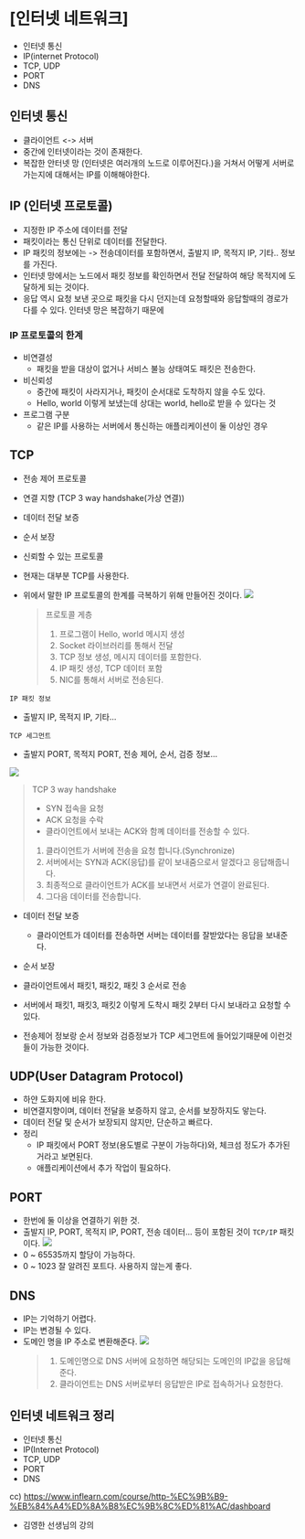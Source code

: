 # [인터넷 네트워크]

- 인터넷 통신
- IP(internet Protocol)
- TCP, UDP
- PORT
- DNS

## 인터넷 통신

- 클라이언트 <-> 서버
- 중간에 인터넷이라는 것이 존재한다.
- 복잡한 안터넷 망 (인터넷은 여러개의 노드로 이루어진다.)을 거쳐서 어떻게 서버로 가는지에 대해서는 IP를 이해해야한다.

## IP (인터넷 프로토콜)

- 지정한 IP 주소에 데이터를 전달
- 패킷이라는 통신 단위로 데이터를 전달한다.
- IP 패킷의 정보에는
  -> 전송데이터를 포함하면서, 출발지 IP, 목적지 IP, 기타.. 정보를 가진다.
- 인터넷 망에서는 노드에서 패킷 정보를 확인하면서 전달 전달하여 해당 목적지에 도달하게 되는 것이다.
- 응답 역시 요청 보낸 곳으로 패킷을 다시 던지는데 요청할때와 응답할때의 경로가 다를 수 있다. 인터넷 망은 복잡하기 때문에

### IP 프로토콜의 한계

- 비연결성
  - 패킷을 받을 대상이 없거나 서비스 불능 상태여도 패킷은 전송한다.
- 비신뢰성
  - 중간에 패킷이 사라지거나, 패킷이 순서대로 도착하지 않을 수도 있다.
  - Hello, world 이렇게 보냈는데 상대는 world, hello로 받을 수 있다는 것
- 프로그램 구분
  - 같은 IP를 사용하는 서버에서 통신하는 애플리케이션이 둘 이상인 경우

## TCP

- 전송 제어 프로토콜
- 연결 지향 (TCP 3 way handshake(가상 연결))
- 데이터 전달 보증
- 순서 보장

- 신뢰할 수 있는 프로토콜
- 현재는 대부분 TCP를 사용한다.

- 위에서 말한 IP 프로토콜의 한계를 극복하기 위해 만들어진 것이다.
  ![](img/sh-12-30-12-09.png)
  > 프로토콜 게층
  >
  > 1. 프로그램이 Hello, world 메시지 생성
  > 2. Socket 라이브러리를 통해서 전달
  > 3. TCP 정보 생성, 메시지 데이터를 포함한다.
  > 4. IP 패킷 생성, TCP 데이터 포함
  > 5. NIC를 통해서 서버로 전송된다.

`IP 패킷 정보`

- 출발지 IP, 목적지 IP, 기타...

`TCP 세그먼트`

- 출발지 PORT, 목적지 PORT, 전송 제어, 순서, 검증 정보...

![](img/sh-12-30-12-16.png)

> TCP 3 way handshake
>
> - SYN 접속을 요청
> - ACK 요청을 수락
> - 클라이언트에서 보내는 ACK와 함꼐 데이터를 전송할 수 있다.
>
> 1. 클라이언트가 서버에 전송을 요청 합니다.(Synchronize)
> 2. 서버에서는 SYN과 ACK(응답)를 같이 보내줌으로서 알겠다고 응답해줍니다.
> 3. 최종적으로 클라이언트가 ACK를 보내면서 서로가 연결이 완료된다.
> 4. 그다음 데이터를 전송합니다.

- 데이터 전달 보증

  - 클라이언트가 데이터를 전송하면 서버는 데이터를 잘받았다는 응답을 보내준다.

- 순서 보장
- 클라이언트에서 패킷1, 패킷2, 패킷 3 순서로 전송
- 서버에서 패킷1, 패킷3, 패킷2 이렇게 도착시 패킷 2부터 다시 보내라고 요청할 수 있다.

- 전송제어 정보랑 순서 정보와 검증정보가 TCP 세그먼트에 들어있기때문에 이런것들이 가능한 것이다.

## UDP(User Datagram Protocol)

- 하얀 도화지에 비유 한다.
- 비연결지향이며, 데이터 전달을 보증하지 않고, 순서를 보장하지도 앟는다.
- 데이터 전달 및 순서가 보장되지 않지만, 단순하고 빠르다.
- 정리
  - IP 패킷에서 PORT 정보(용도별로 구분이 가능하다)와, 체크섬 정도가 추가된거라고 보면된다.
  - 애플리케이션에서 추가 작업이 필요하다.

## PORT

- 한번에 둘 이상을 연결하기 위한 것.
- 출발지 IP, PORT, 목적지 IP, PORT, 전송 데이터... 등이 포함된 것이 `TCP/IP` 패킷이다.
  ![](img/sh-12-30-13-23.png)
- 0 ~ 65535까지 할당이 가능하다.
- 0 ~ 1023 잘 알려진 포트다. 사용하지 않는게 좋다.

## DNS

- IP는 기억하기 어렵다.
- IP는 변경될 수 있다.
- 도메인 명을 IP 주소로 변환해준다.
  ![](img/sh-12-30-13-26.png)
  > 1. 도메인명으로 DNS 서버에 요청하면 해당되는 도메인의 IP값을 응답해준다.
  > 2. 클라이언트는 DNS 서버로부터 응답받은 IP로 접속하거나 요청한다.

## 인터넷 네트워크 정리

- 인터넷 통신
- IP(Internet Protocol)
- TCP, UDP
- PORT
- DNS

cc) https://www.inflearn.com/course/http-%EC%9B%B9-%EB%84%A4%ED%8A%B8%EC%9B%8C%ED%81%AC/dashboard

- 김영한 선생님의 강의
